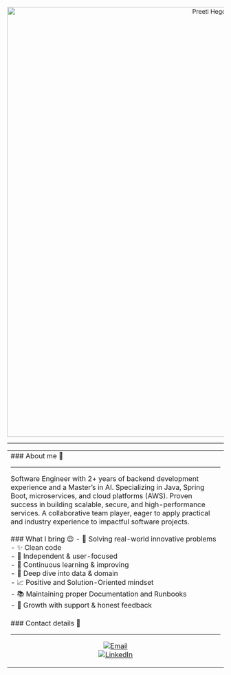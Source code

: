 <p align="center">
  <img src="assets/front_banner.gif" alt="Preeti Hegde — banner" width="1000">
</p>
<hr>
<!-- Stacked panels -->
<table>
  <tr>
    <td>
    ### About me 🤗
    <hr>

  Software Engineer with 2+ years of backend development experience and a Master’s in AI. Specializing in Java, Spring Boot, microservices, and cloud platforms (AWS). Proven success in building scalable, secure, and high-performance services. A collaborative team player, eager to apply practical and industry experience to impactful software projects.
  <br><br>
    ### What I bring 😌
    - 🧩 Solving real-world innovative problems <br>
    - ✨ Clean code <br> 
    - 👤 Independent & user-focused <br>
    - 🧘 Continuous learning & improving <br>
    - 🔎 Deep dive into data & domain <br>
    - 📈 Positive and Solution-Oriented mindset <br>
    - 📚 Maintaining proper Documentation and Runbooks <br>
    - 🤝 Growth with support & honest feedback <br>
    </td>
  </tr>
  
  <tr>
    <td>
      ### Contact details 📇
      <hr>
      <p align="center">
        <a href="mailto:preetivhegde98@gmail.com">
          <img src="https://img.shields.io/badge/Email-preetivhegde98%40gmail.com-a855f7?style=for-the-badge&logo=minutemailer&logoColor=white" alt="Email">
        </a>
        <br>
        <a href="https://www.linkedin.com/in/preetivhegde/">
          <img src="https://img.shields.io/badge/LinkedIn-Connect-0A66C2?style=for-the-badge&logo=linkedin&logoColor=white" alt="LinkedIn">
        </a>
      </p>
    </td>
  </tr>

  
</table>

